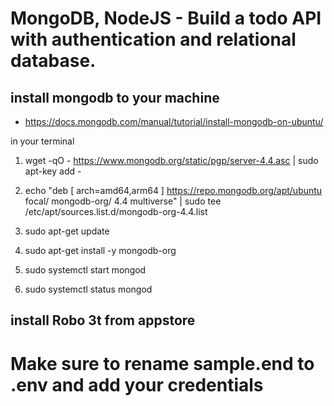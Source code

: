 # MongoDB, NodeJS - Build a todo API with authentication and relational database.

## install mongodb to your machine

- https://docs.mongodb.com/manual/tutorial/install-mongodb-on-ubuntu/

in your terminal

1. wget -qO - https://www.mongodb.org/static/pgp/server-4.4.asc | sudo apt-key add -

2. echo "deb [ arch=amd64,arm64 ] https://repo.mongodb.org/apt/ubuntu focal/ mongodb-org/ 4.4 multiverse" | sudo tee /etc/apt/sources.list.d/mongodb-org-4.4.list

3. sudo apt-get update

4. sudo apt-get install -y mongodb-org

5. sudo systemctl start mongod

6. sudo systemctl status mongod

## install Robo 3t from appstore

# Make sure to rename sample.end to .env and add your credentials
